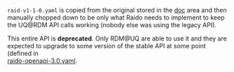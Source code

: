`raid-v1-1-0.yaml` is copied from the original stored in the 
[doc](../doc/readme.md) area and then manually chopped down to be only what
Raido needs to implement to keep the UQ@RDM API calls working (nobody else
was using the legacy API). 

This entire API is **deprecated**.  Only RDM@UQ are able to use it and they 
are expected to upgrade to some version of the stable API at some point 
(defined in  
[raido-openapi-3.0.yaml](../../idl-raid-v2/src/raido-openapi-3.0.yaml).

